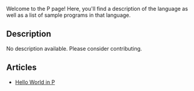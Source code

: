 Welcome to the P page! Here, you'll find a description of the language as well as a list of sample programs in that language.

## Description

No description available. Please consider contributing.

## Articles

- [Hello World in P](https://sampleprograms.io/projects/hello-world/p)